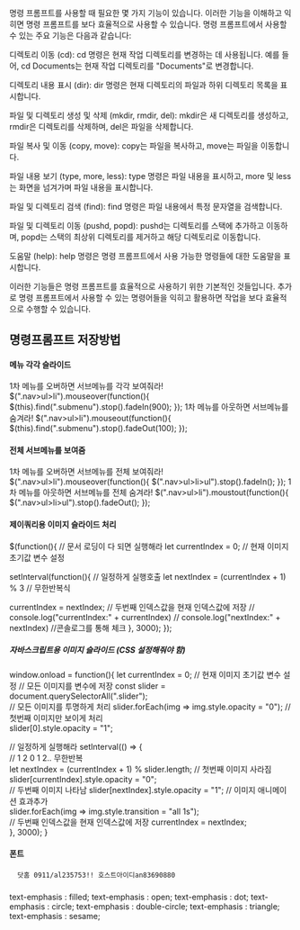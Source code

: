 ####

명령 프롬프트를 사용할 때 필요한 몇 가지 기능이 있습니다. 이러한 기능을 이해하고 익히면 명령 프롬프트를 보다 효율적으로 사용할 수 있습니다. 명령 프롬프트에서 사용할 수 있는 주요 기능은 다음과 같습니다:

디렉토리 이동 (cd):
cd 명령은 현재 작업 디렉토리를 변경하는 데 사용됩니다. 예를 들어, cd Documents는 현재 작업 디렉토리를 "Documents"로 변경합니다.

디렉토리 내용 표시 (dir):
dir 명령은 현재 디렉토리의 파일과 하위 디렉토리 목록을 표시합니다.

파일 및 디렉토리 생성 및 삭제 (mkdir, rmdir, del):
mkdir은 새 디렉토리를 생성하고, rmdir은 디렉토리를 삭제하며, del은 파일을 삭제합니다.

파일 복사 및 이동 (copy, move):
copy는 파일을 복사하고, move는 파일을 이동합니다.

파일 내용 보기 (type, more, less):
type 명령은 파일 내용을 표시하고, more 및 less는 화면을 넘겨가며 파일 내용을 표시합니다.

파일 및 디렉토리 검색 (find):
find 명령은 파일 내용에서 특정 문자열을 검색합니다.

파일 및 디렉토리 이동 (pushd, popd):
pushd는 디렉토리를 스택에 추가하고 이동하며, popd는 스택의 최상위 디렉토리를 제거하고 해당 디렉토리로 이동합니다.

도움말 (help):
help 명령은 명령 프롬프트에서 사용 가능한 명령들에 대한 도움말을 표시합니다.

이러한 기능들은 명령 프롬프트를 효율적으로 사용하기 위한 기본적인 것들입니다. 추가로 명령 프롬프트에서 사용할 수 있는 명령어들을 익히고 활용하면 작업을 보다 효율적으로 수행할 수 있습니다.

##  명령프롬프트 저장방법


#### 메뉴 각각 슬라이드
1차 메뉴를 오버하면 서브메뉴를 각각 보여줘라!
 $(".nav>ul>li").mouseover(function(){
  $(this).find(".submenu").stop().fadeIn(900);
 });
1차 메뉴를 아웃하면 서브메뉴를 숨겨라!
 $(".nav>ul>li").mouseout(function(){
  $(this).find(".submenu").stop().fadeOut(100);
 }); 

 #### 전체 서브메뉴를 보여줌
 1차 메뉴를 오버하면 서브메뉴를 전체 보여줘라!
 $(".nav>ul>li").mouseover(function(){
  $(".nav>ul>li>ul").stop().fadeIn();
 });
 1차 메뉴를 아웃하면 서브메뉴를 전체 숨겨라!
 $(".nav>ul>li").moustout(function(){
  $(".nav>ul>li>ul").stop().fadeOut();
 });

#### 제이쿼리용 이미지 슬라이드 처리
 $(function(){  // 문서 로딩이 다 되면 실행해라
 let currentIndex = 0;  // 현재 이미지 초기값 변수 설정

 setInterval(function(){  // 일정하게 실행호출
 let nextIndex = (currentIndex + 1) % 3  // 무한반복식

 currentIndex = nextIndex;  // 두번째 인덱스값을 현재 인덱스값에 저장
   // console.log("currentIndex:" + currentIndex)
   // console.log("nextIndex:" + nextIndex)      //콘솔로그를 통해 체크
  }, 3000);
  });

##### 자바스크립트용 이미지 슬라이드 (CSS 설정해줘야 함)
window.onload = function(){
let currentIndex = 0;  // 현재 이미지 초기값 변수 설정
  // 모든 이미지를 변수에 저장
const slider = document.querySelectorAll(".slider");   
  // 모든 이미지를 투명하게 처리
slider.forEach(img => img.style.opacity = "0");
  // 첫번째 이미지만 보이게 처리       
slider[0].style.opacity = "1";                      

  // 일정하게 실행해라
setInterval(() => {  
  // 1 2 0 1 2.. 무한반복     
let nextIndex = (currentIndex + 1) % slider.length;
  // 첫번째 이미지 사라짐
  slider[currentIndex].style.opacity = "0";  
  // 두번째 이미지 나타남
  slider[nextIndex].style.opacity = "1";
  // 이미지 애니메이션 효과추가   
  slider.forEach(img => img.style.transition = "all 1s");   
  // 두번째 인덱스값을 현재 인덱스값에 저장
  currentIndex = nextIndex;   
}, 3000);
}

#### 폰트
<link
        href="https://fonts.googleapis.com/css2?family=Montserrat:ital,wght@0,100..900;1,100..900&family=Open+Sans:ital,wght@0,300..800;1,300..800&display=swap"
        rel="stylesheet">

      닷홈 0911/al235753!! 호스트아이디an83690880 

###
text-emphasis : filled;
text-emphasis : open;
text-emphasis : dot;
text-emphasis : circle;
text-emphasis : double-circle;
text-emphasis : triangle;
text-emphasis : sesame;  
